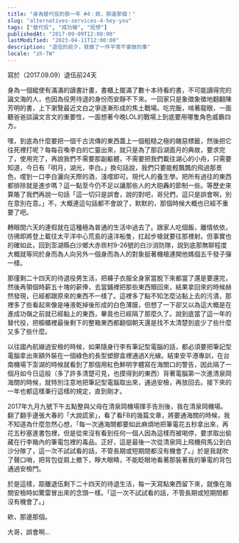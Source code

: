 ```yaml
---
title: "身為替代役的那一年 #4：欸，那邊那個！"
slug: "alternatives-services-4-hey-you"
tags: ["替代役", "成功嶺", "短想"]
publishedAt: "2017-09-09T12:00:00"
lastModified: "2023-04-11T12:00:00"
description: "退伍的前夕，我做了一件平常不會做的事"
locale: "zh-TW"
---
```


寫於（2017.09.09）退伍前24天

身為一個縱使有滿滿的讀書計畫，書櫃上擺滿了數十本待看的書，不可能讀得完的論文海的人，也因為役男待退的身份而安靜不下來。一回家只是象徵象徵地翻翻陳芳明的書，上下瀏覽最近文白之爭逐漸形成的焦土戰場。吃完飯，啃著龍眼，一面聽爸爸談論文言文的重要性，一面想著今晚LOL的戰場上到底要用哪隻角色威霸四方。

嘿，到底為什麼要把一個千古流傳的東西蓋上一個粗糙之極的醜惡標籤，然後把它往死裡打呢？每每召喚李白的亡靈出來，就只是為了那舀湖面月的典故，要求完了，使用完了，再說我們不需要那副軀體，不需要把我們載往湖心的小舟，只需要知道，今日有「明月，湖光，李白。」換句話說，我們只要能輕飄飄的飛過那景色，嚐到一口李白灑向天際的酒，淺嚐即可。現代人的養生學。把所有過往的東西都排除就是進步嗎？這一點至今仍不足以讓那些人的大砲轟的節制一些。等歷史來算賬了我們再說一句話「這一切只是誤會，說的對吧，哥兒們，這只是誤會啊，別在意別在意。」不，大概連這句話都不會說了，默默的，那個時候大概也已經不重要了吧。

轉眼間六天的連假就在這種極為普通的生活中過去了。跟家人吃個飯，離情依依，彷彿即將登上載往太平洋中心荒島的遠洋船隻，扛起步槍就要往那裡射。但事實也的確如此，回到澎湖縣白沙鄉大赤崁村9-26號的白沙消防隊，說到底那無聊程度大概就等同於身而為人向另外一個身而為人的對象挺著機槍連開他媽個五千發子彈一樣。

那僅剩二十四天的待退役男生活，把褲子衣服全身家當脫下來都當了還是要還完，然後再領個時薪五十塊的薪俸，去當鋪裡把那些東西贖回來，結果拿回來的時候赫然發現，已經都跟原來的東西不一樣了。這裡多了點不知怎麼沾黏上去的污漬，那裡多了些看起來像是唾液乾掉後形成的白色薄膜，但想了一下卻又以為這大概是在進成功嶺之前就已經黏上的東西，畢竟也已經隔了那麼久了。說到底當了這一年的替代役，把櫥櫃裡最後剩下的整箱東西都翻個朝天還是找不太清楚到底少了些什麼又多了些什麼。

以往國內航線過安檢的時候，如果隨身行李有筆記型電腦的話，都必須要把筆記型電腦拿出來額外裝在一個綠色的長型塑膠盒裡通過X光線。結束安平港專訓，在台南機場下澎湖的時候就看到了那個用紅色鮮明字體寫在海關口的警告，因此隔了一個月如今日這般（多了許多清楚可見，也摸得到的東西）背著電腦第一次進清泉岡海關的時候，就特別注意地把筆記型電腦取出來，通過安檢，再放回去。接下來的一年也都這樣秉行這樣的規定，直到剛才。

2017年九月九號下午五點整與父母在清泉岡機場揮手告別後，我在清泉岡機場。翻了翻手邊張大春的「大說謊家」，看了看FB的幾篇文章，將要通海關的時候，我不知道為什麼忽然心想，「每一次通海關都要如此麻煩地把筆電花五秒拿出來，再花五秒塞進書包裡，但是從來沒有看到任何一個人因為這樣而被喝停，要求取出偷藏在行李箱內的筆電包裡的毒品。正好，這是最後一次從清泉岡上飛機飛馬公到白沙分隊了，這一次不試試看的話，不管長期或短期間都沒有機會了。」於是我就吹了聲口哨，把背包從肩上撤下，睜大眼睛，不能眨眼地看著那裝著我的筆電的背包通過安檢門。

於是這樣，距離退伍剩下二十四天的待退生活，每一天寫點東西留下來，就像在海關安檢時如驚雷冒出來的念頭一樣。「這一次不試試看的話，不管長期或短期間都沒有機會了。」

欸，那邊那個。

大哥，誤會啊...